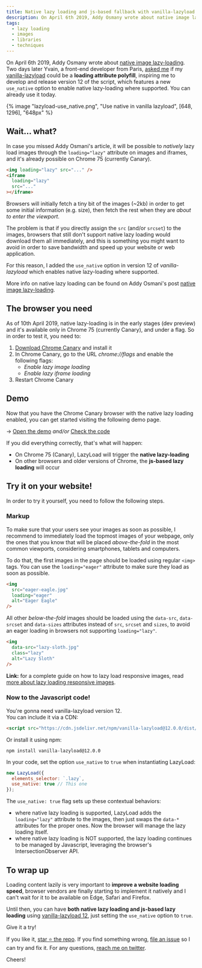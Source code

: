 ```yaml
---
title: Native lazy loading and js-based fallback with vanilla-lazyload 12
description: On April 6th 2019, Addy Osmany wrote about native image lazy-loading. Two days later Yvain, a front-end developer from Paris, asked me if my vanilla-lazyload could be a loading attribute polyfill, inspiring me to develop and release version 12 of my script, which features a new use_native option to enable native lazy-loading where supported. You can already use it today.
tags:
  - lazy loading
  - images
  - libraries
  - techniques
---
```


On April 6th 2019, Addy Osmany wrote about [native image lazy-loading](https://addyosmani.com/blog/lazy-loading/). Two days later Yvain, a front-end developer from Paris, [asked me](https://github.com/verlok/vanilla-lazyload/issues/331) if my [vanilla-lazyload](https://github.com/verlok/vanilla-lazyload/) could be a **loading attribute polyfill**, inspiring me to develop and release version 12 of the script, which features a new `use_native` option to enable native lazy-loading where supported. You can already use it today.

{% image "lazyload-use_native.png", "Use native in vanilla lazyload", [648, 1296], "648px" %}

## Wait... what?

In case you missed Addy Osmani's article, it will be possible to _natively_ lazy load images through the `loading="lazy"` attribute on images and iframes, and it's already possible on Chrome 75 (currently Canary).

```html
<img loading="lazy" src="..." />
<iframe
  loading="lazy"
  src="..."
></iframe>
```

Browsers will initially fetch a tiny bit of the images (~2kb) in order to get some initial information (e.g. size), then fetch the rest when they are _about to enter the viewport_.

The problem is that if you directly assign the `src` (and/or `srcset`) to the images, browsers that still don't support native lazy loading would download them all immediately, and this is something you might want to avoid in order to save bandwidth and speed up your website or web application.

For this reason, I added the `use_native` option in version 12 of _vanilla-lazyload_ which enables native lazy-loading where supported.

More info on native lazy loading can be found on Addy Osmani's post [native image lazy-loading](https://addyosmani.com/blog/lazy-loading/).

## The browser you need

As of 10th April 2019, native lazy-loading is in the early stages (dev preview) and it's available only in Chrome 75 (currently Canary), and under a flag. So in order to test it, you need to:

1. [Download Chrome Canary](https://www.google.com/chrome/canary/) and install it
2. In Chrome Canary, go to the URL _chrome://flags_ and enable the following flags:
   - _Enable lazy image loading_
   - _Enable lazy iframe loading_
3. Restart Chrome Canary

## Demo

Now that you have the Chrome Canary browser with the native lazy loading enabled, you can get started visiting the following demo page.

&rarr; [Open the demo](https://verlok.github.io/vanilla-lazyload/demos/native_lazyload_conditional.html) _and/or_ [Check the code](https://github.com/verlok/vanilla-lazyload/blob/master/demos/native_lazyload_conditional.html)

If you did everything correctly, that's what will happen:

- On Chrome 75 (Canary), LazyLoad will trigger the **native lazy-loading**
- On other browsers and older versions of Chrome, the **js-based lazy loading** will occur

## Try it on your website!

In order to try it yourself, you need to follow the following steps.

### Markup

To make sure that your users see your images as soon as possible, I recommend to immediately load the topmost images of your webpage, only the ones that you know that will be placed _above-the-fold_ in the most common viewports, considering smartphones, tablets and computers.

To do that, the first images in the page should be loaded using regular `<img>` tags. You can use the `loading="eager"` attribute to make sure they load as soon as possible.

```html
<img
  src="eager-eagle.jpg"
  loading="eager"
  alt="Eager Eagle"
/>
```

All other _below-the-fold_ images should be loaded using the `data-src`, `data-srcset` and `data-sizes` attributes instead of `src`, `srcset` and `sizes`, to avoid an eager loading in browsers not supporting `loading="lazy"`.

```html
<img
  data-src="lazy-sloth.jpg"
  class="lazy"
  alt="Lazy Sloth"
/>
```

**Link:** for a complete guide on how to lazy load responsive images, read [more about lazy loading responsive images](./lazy-load-responsive-images-in-2019-srcset-sizes-more).

### Now to the Javascript code!

You're gonna need vanilla-lazyload version 12.
<br>You can include it via a CDN:

```html
<script src="https://cdn.jsdelivr.net/npm/vanilla-lazyload@12.0.0/dist/lazyload.min.js"></script>
```

Or install it using npm:

```
npm install vanilla-lazyload@12.0.0
```

In your code, set the option `use_native` to `true` when instantiating LazyLoad:

```js
new LazyLoad({
  elements_selector: `.lazy`,
  use_native: true // This one
});
```

The `use_native: true` flag sets up these contextual behaviors:

- where native lazy loading is supported, LazyLoad adds the `loading="lazy"` attribute to the images, then just swaps the `data-*` attributes for the proper ones. Now the browser will manage the lazy loading itself.
- where native lazy loading is NOT supported, the lazy loading continues to be managed by Javascript, leveraging the browser's IntersectionObserver API.

## To wrap up

Loading content lazily is very important to **improve a website loading speed**, browser vendors are finally starting to implement it natively and I can't wait for it to be available on Edge, Safari and Firefox.

Until then, you can have **both native lazy loading and js-based lazy loading** using [vanilla-lazyload 12](https://github.com/verlok/vanilla-lazyload), just setting the `use_native` option to `true`.

Give it a try!

If you like it, [star ⭐ the repo](https://github.com/verlok/vanilla-lazyload). If you find something wrong, [file an issue](https://github.com/verlok/vanilla-lazyload/issues) so I can try and fix it. For any questions, [reach me on twitter](https://twitter.com/verlok).

Cheers!

